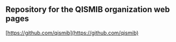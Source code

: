Repository for the QISMIB organization web pages
-------------------------------------------

[https://github.com/qismib](https://github.com/qismib)
